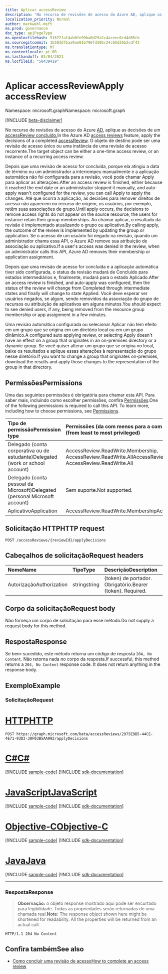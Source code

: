 ```yaml
---
title: Aplicar accessReview
description: 'No recurso de revisões de acesso do Azure AD, aplique as decisões de um accessReview concluído.  O objeto de destino pode ser uma revisão de acesso único ou uma instância de uma revisão de acesso recorrente.  '
localization_priority: Normal
author: markwahl-msft
ms.prod: governance
doc_type: apiPageType
ms.openlocfilehash: 51672faf4ab0fe99ba0d29a2c4aceec0cd4d05cb
ms.sourcegitcommit: 3b583d7baa9ae81b796fd30bc24c65d26b2cdf43
ms.translationtype: MT
ms.contentlocale: pt-BR
ms.lasthandoff: 03/04/2021
ms.locfileid: "50439419"
---
```

# <a name="apply-accessreview"></a><span data-ttu-id="372f5-104">Aplicar accessReview</span><span class="sxs-lookup"><span data-stu-id="372f5-104">Apply accessReview</span></span>

<span data-ttu-id="372f5-105">Namespace: microsoft.graph</span><span class="sxs-lookup"><span data-stu-id="372f5-105">Namespace: microsoft.graph</span></span>

[!INCLUDE [beta-disclaimer](../../includes/beta-disclaimer.md)]

<span data-ttu-id="372f5-106">No recurso de revisões de acesso do Azure [AD,](../resources/accessreviews-root.md) aplique as decisões de um [accessReview concluído.](../resources/accessreview.md)</span><span class="sxs-lookup"><span data-stu-id="372f5-106">In the Azure AD [access reviews](../resources/accessreviews-root.md) feature, apply the decisions of a completed [accessReview](../resources/accessreview.md).</span></span>  <span data-ttu-id="372f5-107">O objeto de destino pode ser uma revisão de acesso único ou uma instância de uma revisão de acesso recorrente.</span><span class="sxs-lookup"><span data-stu-id="372f5-107">The target object can be either a one-time access review, or an instance of a recurring access review.</span></span>  


<span data-ttu-id="372f5-108">Depois que uma revisão de acesso for concluída, porque ela atingiu a data de término ou um administrador a interrompeu manualmente e a aplicação automática não foi configurada para a revisão, você pode chamar Apply para aplicar as alterações.</span><span class="sxs-lookup"><span data-stu-id="372f5-108">After an access review is finished, either because it reached the end date or an administrator stopped it manually, and auto-apply wasn't configured for the review, you can call Apply to apply the changes.</span></span> <span data-ttu-id="372f5-109">Até que ocorra a aplicação, as decisões para remover direitos de acesso não aparecem no recurso de origem, os usuários, por exemplo, retêm suas associações de grupo.</span><span class="sxs-lookup"><span data-stu-id="372f5-109">Until apply occurs, the decisions to remove access rights do not appear on the source resource, the users for instance retain their group memberships.</span></span> <span data-ttu-id="372f5-110">Ao chamar aplicar, o resultado da revisão é implementado atualizando o grupo ou aplicativo.</span><span class="sxs-lookup"><span data-stu-id="372f5-110">By calling apply, the outcome of the review is implemented by updating the group or application.</span></span> <span data-ttu-id="372f5-111">Se o acesso de um usuário foi negado na revisão, quando um administrador chama essa API, o Azure AD remove sua atribuição de associação ou aplicativo.</span><span class="sxs-lookup"><span data-stu-id="372f5-111">If a user's access was denied in the review, when an administrator calls this API, Azure AD removes their membership or application assignment.</span></span> 

<span data-ttu-id="372f5-112">Depois que uma revisão de acesso for concluída e a aplicação automática tiver sido configurada, o status da revisão mudará de Concluído para estados intermediários e, finalmente, mudará para o estado Aplicado.</span><span class="sxs-lookup"><span data-stu-id="372f5-112">After an access review is finished, and auto-apply was configured, then the status of the review will change from Completed through intermediate states and finally will change to state Applied.</span></span> <span data-ttu-id="372f5-113">Você deve esperar ver usuários negados, se algum, sendo removidos da associação do grupo de recursos ou atribuição de aplicativos em alguns minutos.</span><span class="sxs-lookup"><span data-stu-id="372f5-113">You should expect to see denied users, if any, being removed from the resource group membership or app assignment in a few minutes.</span></span>

<span data-ttu-id="372f5-114">Uma revisão automática configurada ou selecionar Aplicar não tem efeito em um grupo que se origina em um diretório local ou em um grupo dinâmico.</span><span class="sxs-lookup"><span data-stu-id="372f5-114">A configured auto applying review, or selecting Apply doesn't have an effect on a group that originates in an on-premises directory or a dynamic group.</span></span> <span data-ttu-id="372f5-115">Se você quiser alterar um grupo que se origina no local, baixe os resultados e aplique essas alterações à representação do grupo nesse diretório.</span><span class="sxs-lookup"><span data-stu-id="372f5-115">If you want to change a group that originates on-premises, download the results and apply those changes to the representation of the group in that directory.</span></span>


## <a name="permissions"></a><span data-ttu-id="372f5-116">Permissões</span><span class="sxs-lookup"><span data-stu-id="372f5-116">Permissions</span></span>
<span data-ttu-id="372f5-p106">Uma das seguintes permissões é obrigatória para chamar esta API. Para saber mais, incluindo como escolher permissões, confira [Permissões](/graph/permissions-reference).</span><span class="sxs-lookup"><span data-stu-id="372f5-p106">One of the following permissions is required to call this API. To learn more, including how to choose permissions, see [Permissions](/graph/permissions-reference).</span></span>

|<span data-ttu-id="372f5-119">Tipo de permissão</span><span class="sxs-lookup"><span data-stu-id="372f5-119">Permission type</span></span>                        | <span data-ttu-id="372f5-120">Permissões (da com menos para a com mais privilégios)</span><span class="sxs-lookup"><span data-stu-id="372f5-120">Permissions (from least to most privileged)</span></span>              |
|:--------------------------------------|:---------------------------------------------------------|
|<span data-ttu-id="372f5-121">Delegado (conta corporativa ou de estudante)</span><span class="sxs-lookup"><span data-stu-id="372f5-121">Delegated (work or school account)</span></span>     | <span data-ttu-id="372f5-122">AccessReview.ReadWrite.Membership, AccessReview.ReadWrite.All</span><span class="sxs-lookup"><span data-stu-id="372f5-122">AccessReview.ReadWrite.Membership, AccessReview.ReadWrite.All</span></span> |
|<span data-ttu-id="372f5-123">Delegado (conta pessoal da Microsoft)</span><span class="sxs-lookup"><span data-stu-id="372f5-123">Delegated (personal Microsoft account)</span></span> | <span data-ttu-id="372f5-124">Sem suporte.</span><span class="sxs-lookup"><span data-stu-id="372f5-124">Not supported.</span></span> |
|<span data-ttu-id="372f5-125">Aplicativo</span><span class="sxs-lookup"><span data-stu-id="372f5-125">Application</span></span>                            | <span data-ttu-id="372f5-126">AccessReview.ReadWrite.Membership</span><span class="sxs-lookup"><span data-stu-id="372f5-126">AccessReview.ReadWrite.Membership</span></span> |

## <a name="http-request"></a><span data-ttu-id="372f5-127">Solicitação HTTP</span><span class="sxs-lookup"><span data-stu-id="372f5-127">HTTP request</span></span>
<!-- { "blockType": "ignored" } -->
```http
POST /accessReviews/{reviewId}/applyDecisions
```
## <a name="request-headers"></a><span data-ttu-id="372f5-128">Cabeçalhos de solicitação</span><span class="sxs-lookup"><span data-stu-id="372f5-128">Request headers</span></span>
| <span data-ttu-id="372f5-129">Nome</span><span class="sxs-lookup"><span data-stu-id="372f5-129">Name</span></span>         | <span data-ttu-id="372f5-130">Tipo</span><span class="sxs-lookup"><span data-stu-id="372f5-130">Type</span></span>        | <span data-ttu-id="372f5-131">Descrição</span><span class="sxs-lookup"><span data-stu-id="372f5-131">Description</span></span> |
|:-------------|:------------|:------------|
| <span data-ttu-id="372f5-132">Autorização</span><span class="sxs-lookup"><span data-stu-id="372f5-132">Authorization</span></span> | <span data-ttu-id="372f5-133">string</span><span class="sxs-lookup"><span data-stu-id="372f5-133">string</span></span> | <span data-ttu-id="372f5-p107">\{token\} de portador. Obrigatório.</span><span class="sxs-lookup"><span data-stu-id="372f5-p107">Bearer \{token\}. Required.</span></span> |

## <a name="request-body"></a><span data-ttu-id="372f5-136">Corpo da solicitação</span><span class="sxs-lookup"><span data-stu-id="372f5-136">Request body</span></span>
<span data-ttu-id="372f5-137">Não forneça um corpo de solicitação para esse método.</span><span class="sxs-lookup"><span data-stu-id="372f5-137">Do not supply a request body for this method.</span></span>


## <a name="response"></a><span data-ttu-id="372f5-138">Resposta</span><span class="sxs-lookup"><span data-stu-id="372f5-138">Response</span></span>
<span data-ttu-id="372f5-p108">Se bem-sucedido, este método retorna um código de resposta `204, No Content`. Não retorna nada no corpo da resposta.</span><span class="sxs-lookup"><span data-stu-id="372f5-p108">If successful, this method returns a `204, No Content` response code. It does not return anything in the response body.</span></span>

## <a name="example"></a><span data-ttu-id="372f5-141">Exemplo</span><span class="sxs-lookup"><span data-stu-id="372f5-141">Example</span></span>
### <a name="request"></a><span data-ttu-id="372f5-142">Solicitação</span><span class="sxs-lookup"><span data-stu-id="372f5-142">Request</span></span>

# <a name="http"></a>[<span data-ttu-id="372f5-143">HTTP</span><span class="sxs-lookup"><span data-stu-id="372f5-143">HTTP</span></span>](#tab/http)
<!-- {
  "blockType": "request",
  "name": "apply_accessReview"
}-->
```http
POST https://graph.microsoft.com/beta/accessReviews/2975E9B5-44CE-4E71-93D3-30F03B5AA992/applyDecisions
```
# <a name="c"></a>[<span data-ttu-id="372f5-144">C#</span><span class="sxs-lookup"><span data-stu-id="372f5-144">C#</span></span>](#tab/csharp)
[!INCLUDE [sample-code](../includes/snippets/csharp/apply-accessreview-csharp-snippets.md)]
[!INCLUDE [sdk-documentation](../includes/snippets/snippets-sdk-documentation-link.md)]

# <a name="javascript"></a>[<span data-ttu-id="372f5-145">JavaScript</span><span class="sxs-lookup"><span data-stu-id="372f5-145">JavaScript</span></span>](#tab/javascript)
[!INCLUDE [sample-code](../includes/snippets/javascript/apply-accessreview-javascript-snippets.md)]
[!INCLUDE [sdk-documentation](../includes/snippets/snippets-sdk-documentation-link.md)]

# <a name="objective-c"></a>[<span data-ttu-id="372f5-146">Objective-C</span><span class="sxs-lookup"><span data-stu-id="372f5-146">Objective-C</span></span>](#tab/objc)
[!INCLUDE [sample-code](../includes/snippets/objc/apply-accessreview-objc-snippets.md)]
[!INCLUDE [sdk-documentation](../includes/snippets/snippets-sdk-documentation-link.md)]

# <a name="java"></a>[<span data-ttu-id="372f5-147">Java</span><span class="sxs-lookup"><span data-stu-id="372f5-147">Java</span></span>](#tab/java)
[!INCLUDE [sample-code](../includes/snippets/java/apply-accessreview-java-snippets.md)]
[!INCLUDE [sdk-documentation](../includes/snippets/snippets-sdk-documentation-link.md)]

---

### <a name="response"></a><span data-ttu-id="372f5-148">Resposta</span><span class="sxs-lookup"><span data-stu-id="372f5-148">Response</span></span>
><span data-ttu-id="372f5-p109">**Observação:** o objeto response mostrado aqui pode ser encurtado para legibilidade. Todas as propriedades serão retornadas de uma chamada real.</span><span class="sxs-lookup"><span data-stu-id="372f5-p109">**Note:** The response object shown here might be shortened for readability. All the properties will be returned from an actual call.</span></span>
<!-- {
  "blockType": "response",
  "truncated": true
} -->
```http
HTTP/1.1 204 No Content
```

<!-- uuid: 8fcb5dbc-d5aa-4681-8e31-b001d5168d79
2017-06-25 00:00:01 UTC -->
<!--
{
  "type": "#page.annotation",
  "description": "Apply accessReview",
  "keywords": "",
  "section": "documentation",
  "tocPath": "",
  "suppressions": [
  ]
}
-->

## <a name="see-also"></a><span data-ttu-id="372f5-151">Confira também</span><span class="sxs-lookup"><span data-stu-id="372f5-151">See also</span></span>

- [<span data-ttu-id="372f5-152">Como concluir uma revisão de acesso</span><span class="sxs-lookup"><span data-stu-id="372f5-152">How to complete an access review</span></span>](/azure/active-directory/active-directory-azure-ad-controls-complete-access-review)
